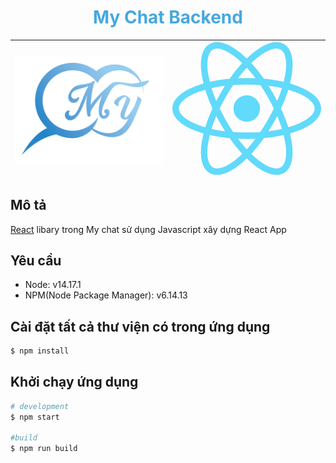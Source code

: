 <h1 style="color: #46A8DF" align="center">
My Chat Backend
</h1>

<div align="center">

<img src="./public/images/logo-resize.png" width="320" alt="Nest Logo" />| <a href="https://reactjs.org" target="blank"><img src="data:image/svg+xml;base64,PHN2ZyB4bWxucz0iaHR0cDovL3d3dy53My5vcmcvMjAwMC9zdmciIHZpZXdCb3g9Ii0xMS41IC0xMC4yMzE3NCAyMyAyMC40NjM0OCI+CiAgPHRpdGxlPlJlYWN0IExvZ288L3RpdGxlPgogIDxjaXJjbGUgY3g9IjAiIGN5PSIwIiByPSIyLjA1IiBmaWxsPSIjNjFkYWZiIi8+CiAgPGcgc3Ryb2tlPSIjNjFkYWZiIiBzdHJva2Utd2lkdGg9IjEiIGZpbGw9Im5vbmUiPgogICAgPGVsbGlwc2Ugcng9IjExIiByeT0iNC4yIi8+CiAgICA8ZWxsaXBzZSByeD0iMTEiIHJ5PSI0LjIiIHRyYW5zZm9ybT0icm90YXRlKDYwKSIvPgogICAgPGVsbGlwc2Ugcng9IjExIiByeT0iNC4yIiB0cmFuc2Zvcm09InJvdGF0ZSgxMjApIi8+CiAgPC9nPgo8L3N2Zz4K" width="320" alt="Nest Logo" /></a>
:-------------------------:|:-------------------------:

</div>


## Mô tả

[React](https://github.com/facebook/react/) libary trong My chat sử dụng Javascript xây dựng React App

## Yêu cầu
- Node: v14.17.1
- NPM(Node Package Manager): v6.14.13

## Cài đặt tất cả thư viện có trong ứng dụng
```bash
$ npm install
```

## Khởi chạy ứng dụng

```bash
# development
$ npm start

#build
$ npm run build
```
